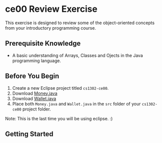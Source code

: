 # ce00 Review Exercise

This exercise is designed to review some of the object-oriented concepts from your introductory programming course.

## Prerequisite Knowledge

* A basic understanding of Arrays, Classes and Ojects in the Java programming language.

## Before You Begin

   1. Create a new Eclipse project titled `cs1302-ce00`.
   1. Download [Money.java](https://raw.githubusercontent.com/cs1302uga/cs1302-ce00/master/src/Money.java?token=AAO3LOUUAOUAYGTIDFUNWMK5LV3W2)
   1. Download [Wallet.java](https://raw.githubusercontent.com/cs1302uga/cs1302-ce00/master/src/Wallet.java?token=AAO3LORBTKJXSFFO2543XX25LV33W)
   1. Place both `Money.java` and `Wallet.java` in the `src` folder of your `cs1302-ce00` project folder.
   
Note: This is the last time you will be using eclipse. :)

## Getting Started

   
